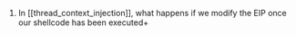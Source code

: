 1. In [[thread_context_injection]], what happens if we modify the EIP once our shellcode has been executed+